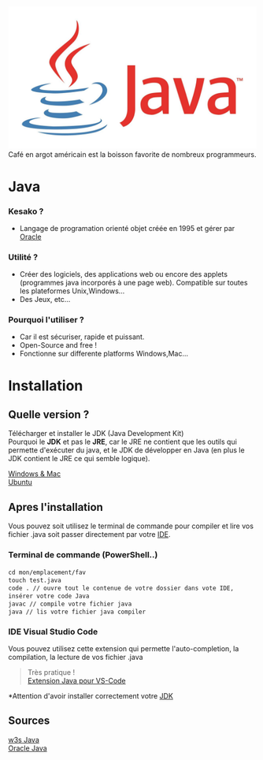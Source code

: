 ![Logo Java](./assets/java-logo-1.jpg "Logo Java")
Café en argot américain est la boisson favorite de nombreux programmeurs.
# Java
### Kesako ? 
- Langage de programation orienté objet créée en 1995 et gérer par [Oracle](https://www.oracle.com/fr/index.html)
### Utilité ? 
- Créer des logiciels, des applications web ou encore des applets (programmes java incorporés à une page web). Compatible sur toutes les plateformes Unix,Windows...
- Des Jeux, etc...
### Pourquoi l'utiliser ?
- Car il est sécuriser, rapide et puissant.
- Open-Source and free !
- Fonctionne sur differente platforms Windows,Mac...

# Installation

## Quelle version ?
Télécharger et installer le JDK (Java Development Kit)  
Pourquoi le **JDK** et pas le **JRE**, car le JRE ne contient que les outils qui permette d'exécuter du java, et le JDK de développer en Java (en plus le JDK contient le JRE ce qui semble logique).

[Windows & Mac](https://www.oracle.com/technetwork/java/javase/downloads/jdk12-downloads-5295953.html)  
[Ubuntu](https://www.java.com/fr/download/help/linux_x64_install.xml#install)

## Apres l'installation
Vous pouvez soit utilisez le terminal de commande pour compiler et lire vos fichier .java soit passer directement par votre [IDE](https://fr.wikipedia.org/wiki/Environnement_de_d%C3%A9veloppement).
### Terminal de commande (PowerShell..)
```
cd mon/emplacement/fav
touch test.java
code . // ouvre tout le contenue de votre dossier dans vote IDE, insérer votre code Java
javac // compile votre fichier java
java // lis votre fichier java compiler  
```
### IDE Visual Studio Code
Vous pouvez utilisez cette extension qui permette l'auto-completion, la compilation, la lecture de vos fichier .java 
> Très pratique !  
[Extension Java pour VS-Code](https://marketplace.visualstudio.com/items?itemName=vscjava.vscode-java-pack)

*Attention d'avoir installer correctement votre [JDK](https://www.oracle.com/technetwork/java/javase/downloads/index.html)

## Sources
[w3s Java](https://www.w3schools.com/java/default.asp)  
[Oracle Java](https://www.oracle.com/technetwork/java/javase/downloads/index.html)